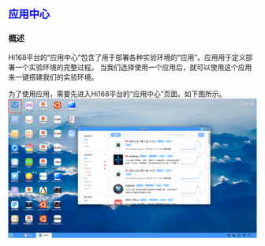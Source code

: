 ## <font color='blue'>应用中心</font>
### 概述
Hi168平台的“应用中心”包含了用于部署各种实验环境的“应用”。应用用于定义部署一个实验环境的完整过程。 当我们选择使用一个应用后，就可以使用这个应用来一键搭建我们的实验环境。

为了使用应用，需要先进入Hi168平台的“应用中心”页面。如下图所示。
![alt text](./01/appcentor.png)


